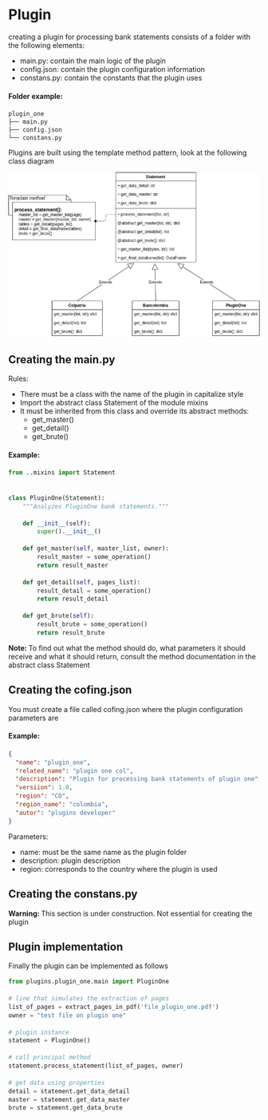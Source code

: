 # Plugin

creating a plugin for processing bank statements consists of a folder with the following elements:

- main.py: contain the main logic of the plugin
- config.json: contain the plugin configuration information
- constans.py: contain the constants that the plugin uses

#### Folder example:

    plugin_one
    ├── main.py
    ├── config.json
    └── constans.py

Plugins are built using the template method pattern, look at the following class diagram

![Class Diagram Plugin](images/diagram_class_plugin.png)

## Creating the main.py

Rules:

- There must be a class with the name of the plugin in capitalize style
- Import the abstract class Statement of the module mixins
- It must be inherited from this class and override its abstract methods:
    - get_master()
    - get_detail()
    - get_brute()

#### Example:

```python
from ..mixins import Statement


class PluginOne(Statement):
    """Analyzes PluginOne bank statements."""

    def __init__(self):
        super().__init__()

    def get_master(self, master_list, owner):
        result_master = some_operation()
        return result_master

    def get_detail(self, pages_list):
        result_detail = some_operation()
        return result_detail

    def get_brute(self):
        result_brute = some_operation()
        return result_brute
```

<div class="note">
    <strong>Note: </strong>
    To find out what the method should do, what parameters it should receive and what it should return, consult the method documentation in the abstract class Statement
</div>

## Creating the cofing.json

You must create a file called cofing.json where the plugin configuration parameters are

#### Example:

```json
{
  "name": "plugin_one",
  "related_name": "plugin one col",
  "description": "Plugin for processing bank statements of plugin one",
  "versiion": 1.0,
  "region": "CO",
  "region_name": "colombia",
  "autor": "plugins developer"
}
```
Parameters:

- name: must be the same name as the plugin folder
- description: plugin description
- region: corresponds to the country where the plugin is used

## Creating the constans.py

<div class="warning">
    <strong>Warning: </strong>
    This section is under construction.
    Not essential for creating the plugin
</div>

## Plugin implementation

Finally the plugin can be implemented as follows

```python
from plugins.plugin_one.main import PluginOne

# line that simulates the extraction of pages
list_of_pages = extract_pages_in_pdf('file_plugin_one.pdf')
owner = "test file on plugin one"

# plugin instance
statement = PluginOne()

# call principal method
statement.process_statement(list_of_pages, owner)

# get data using properties
detail = statement.get_data_detail
master = statement.get_data_master
brute = statement.get_data_brute
```